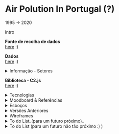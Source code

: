 <!--
**air-polution-portugal/air-![]()polution-portugal**
-->

<h1> Air Polution In Portugal (?) </h1>
<p> 1995 -> 2020 </p>
<p> intro </p>

**Fonte de recolha de dados**
<br>[here](https://www.pordata.pt/portugal/intensidade+carbonica+da+economia+por+setor+de+atividade-3477) :)
<br>

**Dados**
<br>[here](https://github.com/air-polution-portugal/air-polution-portugal.github.io/blob/main/00-Dados.csv) :)

<details><summary> Informação - Setores </summary>
<br>

[Setor Primário](https://eportugal.gov.pt/categorias-de-actividade/agrc-anml-flrst-pesca)

[Indústrias Extrativas](https://eportugal.gov.pt/categorias-de-actividade/extrativas)

[Indústrias Transformadoras](https://eportugal.gov.pt/categorias-de-actividade/transformadoras)

[Setor Energético](https://eportugal.gov.pt/categorias-de-actividade/elet-gas-vap-quen-frio)

[Captação, Tratamento e Distribuição de Água](https://www.gee.gov.pt/pt/lista-publicacoes/estatisticas-setoriais/e-captacao-tratamento-e-distribuicao-de-agua-saneamento-gestao-de-residuos-e-despoluicao/36-captacao-tratamento-e-distribuicao-de-agua)

[Construção](https://eportugal.gov.pt/categorias-de-actividade/construcao)

[Comércio](https://eportugal.gov.pt/categorias-de-actividade/grossis-retalho-repar-auto-moto)

[Transportes e Armazenagem](https://eportugal.gov.pt/categorias-de-actividade/transporte-armazenam)

[Atividades de Informação e de Comunicação](https://eportugal.gov.pt/categorias-de-actividade/inform-comunic)

[Atividades Financeiras e de Seguros](https://eportugal.gov.pt/categorias-de-actividade/financeiro)

[Atividades Imobiliárias](https://eportugal.gov.pt/categorias-de-actividade/imobiliario)

[Atividades de Consultoria, Científicas, Técnicas e Similares](https://eportugal.gov.pt/categorias-de-actividade/consult-cient-tecnic-similar)

[Atividades Administrativas e dos Serviços de Apoio](https://eportugal.gov.pt/categorias-de-actividade/admin-apoio)

[Administração Pública e Defesa, e Segurança Social obrigatória](https://dados.gov.pt/pt/datasets/administracao-publica-e-defesa-seguranca-social-obrigatoria/)

[Educação](https://eportugal.gov.pt/categorias-de-actividade/educacao)

[Atividades de Saúde Humana e Apoio Social](https://eportugal.gov.pt/categorias-de-actividade/saude-apoiosocial)

[Atividades Artísticas, de Espetáculos, Desportivas e Recreativas](https://eportugal.gov.pt/categorias-de-actividade/arte-desp-recreacao)

[Outras Atividades de Serviços](https://eportugal.gov.pt/categorias-de-actividade/outros-servpessoais)

<br>
</details>

**Biblioteca - C2.js**
<br>[here](https://c2js.org/) :)
<br>

<details><summary> Tecnologias </summary>
<br>

<p>Microsoft Excel: Tabela de informação </p>
<p>Papel e Papis: Esboços</p>
<p>Figma: Desenvolvimento de protótipo high fidelity </p>
<p>P5js: Elaboração do projeto interativo </p>

<br>
</details>

<details><summary>Moodboard & Referências</summary>

<br>

 [Key Workers](https://vimeo.com/431452723?embedded=true&source=vimeo_logo&owner=6931780)

![](anexos_relatorio/Referência_3.jpg)

![](anexos_relatorio/Referência_3-1.jpg)

<br>

[Hearts and Minds](https://vimeo.com/657826393?embedded=true&source=vimeo_logo&owner=6931780)

![](anexos_relatorio/Referência_4.png)
![](anexos_relatorio/Referência_4-1.png)
![](anexos_relatorio/Referência_4-2.png)

<br>

[The Mayors Dialogue on Growth and Solidarity](https://vimeo.com/499241639?embedded=true&source=vimeo_logo&owner=6931780)

![](anexos_relatorio/Referência_5.png)
![](anexos_relatorio/Referência_5-1.png)

<br>

[Noise Pollution](https://www.behance.net/gallery/96908251/Noise-pollution)

![](anexos_relatorio/Referência_6.png)
![](anexos_relatorio/Referência_6-1.png)

<br>

[Energy Demand and the Rhythm of Everyday Life](https://www.behance.net/gallery/153326341/Energy-demand-and-the-rhythm-of-everyday-life)

![](anexos_relatorio/Referência_1.png)
![](anexos_relatorio/Referência_1-1.png)

<br>

[The Deepest Lakes](https://www.behance.net/gallery/148418917/The-deepest-lakes)

<br>

![](anexos_relatorio/Referência_2.png)

<br>

[Life in 2050 Ident](https://vimeo.com/10924639)

<br>

![](anexos_relatorio/Referência_7.png)

<br>

<!-- [Visualizing the Digits of Pi](https://www.youtube.com/watch?v=WEd_UIKG-uc&list=PLdmBHU4Jaa1j3S_FDImTyLgnHittN6XEI&index=32)

<br>

<!-- ![](anexos_relatorio/Referência_8.png)

<br> -->

[Institute of Fine Arts Dissertations](https://yining1023.github.io/IFA/projects/ifa-dissertation/)

<br>

![](anexos_relatorio/Referência_9.png)
![](anexos_relatorio/Referência_9-1.png)


<br>

[Um ecossistema POLÍTICO-EMPRESARIAL](https://pmcruz.com/eco/)

![](anexos_relatorio/Referência_10.png)
![](anexos_relatorio/Referência_10-1.png)

 <br>
 
[-cene](http://pmcruz.com/works/-cene.html)

![](anexos_relatorio/Referência_11.png)

<br>

[Visualizing Empires Decline](http://pmcruz.com/works/visualizing-empires-decline.html)

![](anexos_relatorio/Referência_12.png)

</details>

<details><summary>Esboços</summary>

![](anexos_relatorio/WireFrame_1.jpg)

![](anexos_relatorio/WireFrame_2.jpg)

![](anexos_relatorio/WireFrame_3.jpg)
</details>

<details><summary>Versões Anteriores</summary>

![](anexos_relatorio/Versões_1.png)
![](anexos_relatorio/Versões_2.png)
![](anexos_relatorio/Versões_3.png)
![](anexos_relatorio/Versões_4.png)
![](anexos_relatorio/Versões_5.png)
![](anexos_relatorio/Versões_6.png)
![](anexos_relatorio/Versões_7.png)
![](anexos_relatorio/Versões_9.png)
![](anexos_relatorio/Versões_10.png)
![](anexos_relatorio/Versões_11.png)
![](anexos_relatorio/Versões_12.png)
![](anexos_relatorio/Versões_13.png)
![](anexos_relatorio/Versões_14.png)

</details>

<details><summary>Wireframes</summary>

![](anexos_relatorio/WireFrame_Figma_1.jpg)
![](anexos_relatorio/WireFrame_Figma_2.jpg)
![](anexos_relatorio/WireFrame_Figma_3.jpg)
![](anexos_relatorio/WireFrame_Figma_4.jpg)
![](anexos_relatorio/WireFrame_Figma_5.jpg)
</details>

<details><summary>To do List_(para um futuro próximo)_</summary>

- [x] Particles - Formato & Cores

- [x] Manter o MouseIsPressed (selecionar) nas Particles

- [x] Pop-up - Legenda de Compração

- [x] Slider
    - [x] Legenda

- [ ] Tornar Responsive
     - [ ] Mobile Layout
     - [x] Particles Spawn

- [ ]  Escrever Textos
     - [ ] Título Projeto
     - [ ] Texto Intro
     - [ ] Textos Setores
     - [x] Alterar Nomes Setores

- [x] Botões

</details>

<details><summary> To do List  (para um futuro não tão próximo :) )</summary>

- [x] Tornar Responsive (Cont.)
    - [x] TextBoxes
    - [x] Organizar Particles - Point vs Line
  
- [x] Scene Intro - Particles

- [ ] PT vs EN (2 Versões?)

- [ ] Slider
    - [x] Interação Pointer
    - [ ] Interação on MouseRelleased

</details>

